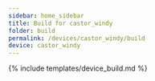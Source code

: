 ```yaml
---
sidebar: home_sidebar
title: Build for castor_windy
folder: build
permalink: /devices/castor_windy/build
device: castor_windy
---
```

{% include templates/device_build.md %}
